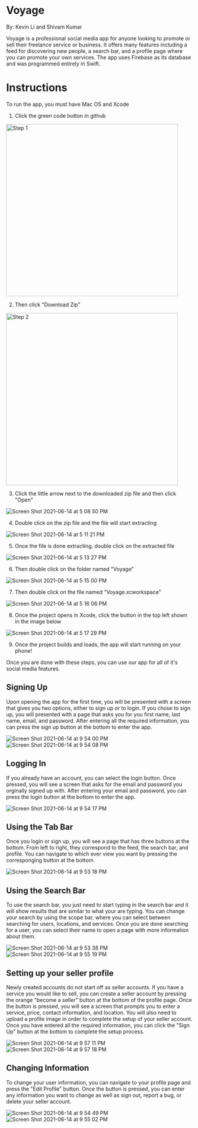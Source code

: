 # Voyage

By: Kevin Li and Shivam Kumar

Voyage is a professional social media app for anyone looking to promote or sell their freelance service or business. It offers many features including a feed for discovering new people, a search bar, and a profile page where you can promote your own services. The app uses Firebase as its database and was programmed entirely in Swift.

# Instructions

To run the app, you must have Mac OS and Xcode

1. Click the green code button in github

<img width="463" alt="Step 1" src="https://user-images.githubusercontent.com/77311956/121965148-39fef080-cd32-11eb-9b22-a44048637281.PNG">

2. Then click "Download Zip"

<img width="463" alt="Step 2" src="https://user-images.githubusercontent.com/77311956/121965329-7af70500-cd32-11eb-87a7-defea3ec8368.PNG">

3. Click the little arrow next to the downloaded zip file and then click "Open"

![Screen Shot 2021-06-14 at 5 08 50 PM](https://user-images.githubusercontent.com/77311956/121965907-62d3b580-cd33-11eb-890b-b5f4b30f8335.png)

4. Double click on the zip file and the file will start extracting

![Screen Shot 2021-06-14 at 5 11 21 PM](https://user-images.githubusercontent.com/77311956/121966144-be9e3e80-cd33-11eb-96ce-073c501072fe.png)

5. Once the file is done extracting, double click on the extracted file

![Screen Shot 2021-06-14 at 5 13 27 PM](https://user-images.githubusercontent.com/77311956/121966256-e8effc00-cd33-11eb-8253-dc270727e0b4.png)

6. Then double click on the folder named "Voyage"

![Screen Shot 2021-06-14 at 5 15 00 PM](https://user-images.githubusercontent.com/77311956/121966345-176dd700-cd34-11eb-98a3-bc58e06049f2.png)

7. Then double click on the file named "Voyage.xcworkspace"

![Screen Shot 2021-06-14 at 5 16 06 PM](https://user-images.githubusercontent.com/77311956/121966430-42f0c180-cd34-11eb-9e50-93164552220d.png)

8. Once the project opens in Xcode, click the button in the top left shown in the image below

![Screen Shot 2021-06-14 at 5 17 29 PM](https://user-images.githubusercontent.com/77311956/121966588-851a0300-cd34-11eb-9106-c6f06fb9be78.png)

9. Once the project builds and loads, the app will start running on your phone!


Once you are done with these steps, you can use our app for all of it's social media features.

## Signing Up
Upon opening the app for the first time, you will be presented with a screen that gives you two options, either to sign up or to login. If you chose to sign up, you will presented with a page that asks you for you first name, last name, email, and password. After entering all the required information, you can press the sign up button at the bottom to enter the app.

![Screen Shot 2021-06-14 at 9 54 00 PM](https://user-images.githubusercontent.com/77311956/121986087-8dd1ff80-cd5b-11eb-99db-49b6a2729abf.png)
![Screen Shot 2021-06-14 at 9 54 08 PM](https://user-images.githubusercontent.com/77311956/121986098-91fe1d00-cd5b-11eb-9386-c607e7b459d0.png)


## Logging In
If you already have an account, you can select the login button. Once pressed, you will see a screen that asks for the email and password you orginally signed up with. After entering your email and password, you can press the login button at the bottom to enter the app.

![Screen Shot 2021-06-14 at 9 54 17 PM](https://user-images.githubusercontent.com/77311956/121986117-96c2d100-cd5b-11eb-8a01-8695bbf8b2fb.png)


## Using the Tab Bar
Once you login or sign up, you will see a page that has three buttons at the bottom. From left to right, they correspond to the feed, the search bar, and profile. You can navigate to which ever view you want by pressing the corresponging button at the bottom.

![Screen Shot 2021-06-14 at 9 53 18 PM](https://user-images.githubusercontent.com/77311956/121986138-9f1b0c00-cd5b-11eb-9527-91a85ec087b9.png)


## Using the Search Bar
To use the search bar, you just need to start typing in the search bar and it will show results that are similar to what your are typing. You can change your search by using the scope bar, where you can select between searching for users, locations, and services. Once you are done searching for a user, you can select their name to open a page with more information about them.

![Screen Shot 2021-06-14 at 9 53 38 PM](https://user-images.githubusercontent.com/77311956/121986154-a93d0a80-cd5b-11eb-81b8-f311eaeabd60.png)
![Screen Shot 2021-06-14 at 9 55 19 PM](https://user-images.githubusercontent.com/77311956/121986177-b22ddc00-cd5b-11eb-9f09-a49014465c75.png)


## Setting up your seller profile
Newly created accounts do not start off as seller accounts. If you have a service you would like to sell, you can create a seller account by pressing the orange "become a seller" button at the bottom of the profile page. Once the button is pressed, you will see a screen that prompts you to enter a service, price, contact information, and location. You will also need to upload a profile image in order to complete the setup of your seller account. Once you have entered all the required information, you can click the "Sign Up" button at the bottom to complete the setup process.

![Screen Shot 2021-06-14 at 9 57 11 PM](https://user-images.githubusercontent.com/77311956/121986222-c07bf800-cd5b-11eb-9d89-56cc11bf591e.png)
![Screen Shot 2021-06-14 at 9 57 18 PM](https://user-images.githubusercontent.com/77311956/121986231-c2de5200-cd5b-11eb-9f51-d81713ea9763.png)


## Changing Information
To change your user information, you can navigate to your profile page and press the "Edit Profile" button. Once the button is pressed, you can enter any information you want to change as well as sign out, report a bug, or delete your seller account.

![Screen Shot 2021-06-14 at 9 54 49 PM](https://user-images.githubusercontent.com/77311956/121986261-cd005080-cd5b-11eb-8c70-8e375fdb47eb.png)
![Screen Shot 2021-06-14 at 9 55 02 PM](https://user-images.githubusercontent.com/77311956/121986277-d1c50480-cd5b-11eb-8bb8-132ceb54f357.png)

